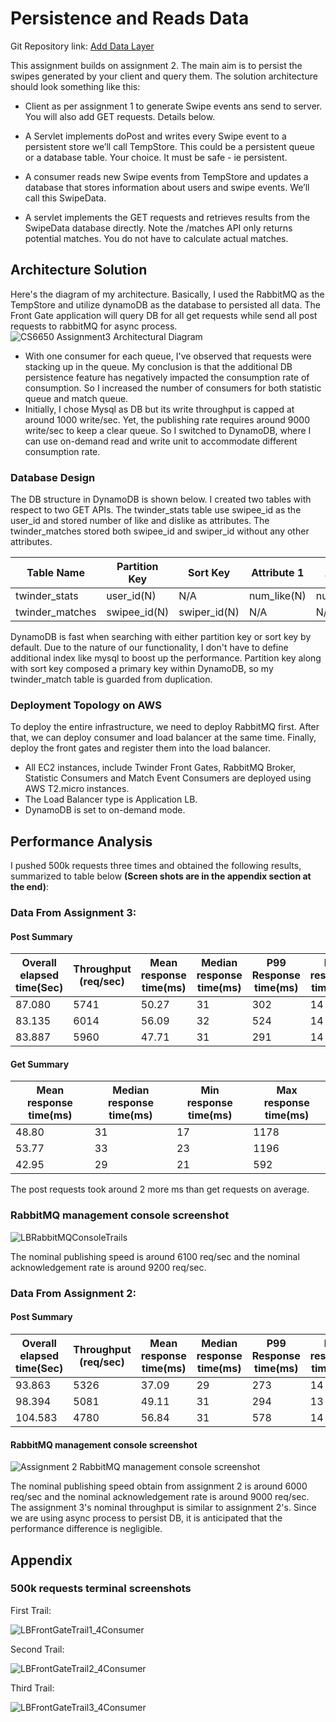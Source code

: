 # Persistence and Reads Data

Git Repository link: [Add Data Layer](https://github.com/Jasonhaoyuan93/DistributedAndScalableSystem/tree/main/Add%20Data%20Layer)

This assignment builds on assignment 2. The main aim is to persist the swipes generated by your client and query them. The solution architecture should look something like this:

- Client as per assignment 1 to generate Swipe events ans send to server. You will also add GET requests. Details below.

- A Servlet implements doPost and writes every Swipe event to a persistent store we’ll call TempStore. This could be a persistent queue or a database table. Your choice. It must be safe - ie persistent.

- A consumer reads new Swipe events from TempStore and updates a database that stores information about users and swipe events. We’ll call this SwipeData.

- A servlet implements the GET requests and retrieves results from the SwipeData database directly. Note the /matches API only returns potential matches. You do not have to calculate actual matches.

## Architecture Solution
Here's the diagram of my architecture. Basically, I used the RabbitMQ as the TempStore and utilize dynamoDB as the database to persisted all data. The Front Gate application will query DB for all get requests while send all post requests to rabbitMQ for async process. 
![CS6650 Assignment3 Architectural Diagram](ArchitecturalDiagram.jpg)

- With one consumer for each queue, I've observed that requests were stacking up in the queue. My conclusion is that the additional DB persistence feature has negatively impacted the consumption rate of consumption. So I increased the number of consumers for both statistic queue and match queue. 
- Initially, I chose Mysql as DB but its write throughput is capped at around 1000 write/sec. Yet, the publishing rate requires around 9000 write/sec to keep a clear queue. So I switched to DynamoDB, where I can use on-demand read and write unit to accommodate different consumption rate. 

### Database Design
The DB structure in DynamoDB is shown below. I created two tables with respect to two GET APIs. The twinder_stats table use swipee_id as the user_id and stored number of like and dislike as attributes. The twinder_matches stored both swipee_id and swiper_id without any other attributes. 

|Table Name|Partition Key|Sort Key|Attribute 1|Attribute 2|
|----------|-------------|--------|-----------|-----------|
|twinder_stats|user_id(N)|N/A|num_like(N)|num_dislike(N)|
|twinder_matches|swipee_id(N)|swiper_id(N)|N/A|N/A|

DynamoDB is fast when searching with either partition key or sort key by default. Due to the nature of our functionality, I don't have to define additional index like mysql to boost up the performance. Partition key along with sort key composed a primary key within DynamoDB, so my twinder_match table is guarded from duplication. 

### Deployment Topology on AWS
To deploy the entire infrastructure, we need to deploy RabbitMQ first. After that, we can deploy consumer and load balancer at the same time. Finally, deploy the front gates and register them into the load balancer. 
- All EC2 instances, include Twinder Front Gates, RabbitMQ Broker, Statistic Consumers and Match Event Consumers are deployed using AWS T2.micro instances. 
- The Load Balancer type is Application LB. 
- DynamoDB is set to on-demand mode.

## Performance Analysis
I pushed 500k requests three times and obtained the following results, summarized to table below <b>(Screen shots are in the appendix section at the end)</b>: 
### Data From Assignment 3:
#### Post Summary

|Overall elapsed time(Sec)|Throughput (req/sec)|Mean response time(ms)|Median response time(ms)|P99 Response time(ms)|Min response time(ms)|Max response time(ms)|
|------------------------|--------------------|----------------------|------------------------|-----------------|---------------------|---------------------|
|87.080|5741|50.27|31|302|14|10380|
|83.135|6014|56.09|32|524|14|16151|
|83.887|5960|47.71|31|291|14|13130|

#### Get Summary
|Mean response time(ms)|Median response time(ms)|Min response time(ms)|Max response time(ms)|
|----------------------|------------------------|---------------------|---------------------|
|48.80|31|17|1178|
|53.77|33|23|1196|
|42.95|29|21|592|

The post requests took around 2 more ms than get requests on average. 

### RabbitMQ management console screenshot

![LBRabbitMQConsoleTrails](LBRabbitMQConsoleTrails.PNG)

The nominal publishing speed is around 6100 req/sec and the nominal acknowledgement rate is around 9200 req/sec. 


### Data From Assignment 2:
#### Post Summary
|Overall elapsed time(Sec)|Throughput (req/sec)|Mean response time(ms)|Median response time(ms)|P99 Response time(ms)|Min response time(ms)|Max response time(ms)|
|------------------------|--------------------|----------------------|------------------------|-----------------|---------------------|---------------------|
|93.863|5326|37.09|29|273|14|1636|
|98.394|5081|49.11|31|294|13|3074|
|104.583|4780|56.84|31|578|14|574

#### RabbitMQ management console screenshot

![Assignment 2 RabbitMQ management console screenshot](500k_LBFrontGate.png)

The nominal publishing speed obtain from assignment 2 is around 6000 req/sec and the nominal acknowledgement rate is around 9000 req/sec. The assignment 3's nominal throughput is similar to assignment 2's. Since we are using async process to persist DB, it is anticipated that the performance difference is negligible. 

## Appendix
### 500k requests terminal screenshots
First Trail:

![LBFrontGateTrail1_4Consumer](LBFrontGateTrail1_4Consumer.PNG)

Second Trail:

![LBFrontGateTrail2_4Consumer](LBFrontGateTrail2_4Consumer.PNG)

Third Trail:

![LBFrontGateTrail3_4Consumer](LBFrontGateTrail3_4Consumer.PNG)

